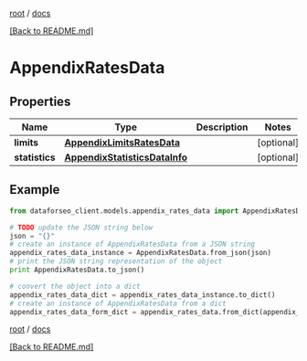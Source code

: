 [root](./../ "root") / [docs](./ "docs")

[[Back to README.md]](./../README.md "[Back to README.md]")

# AppendixRatesData

## Properties

Name | Type | Description | Notes
------------ | ------------- | ------------- | -------------
**limits** | [**AppendixLimitsRatesData**](AppendixLimitsRatesData.md) |  | [optional]
**statistics** | [**AppendixStatisticsDataInfo**](AppendixStatisticsDataInfo.md) |  | [optional]

## Example

```python
from dataforseo_client.models.appendix_rates_data import AppendixRatesData

# TODO update the JSON string below
json = "{}"
# create an instance of AppendixRatesData from a JSON string
appendix_rates_data_instance = AppendixRatesData.from_json(json)
# print the JSON string representation of the object
print AppendixRatesData.to_json()

# convert the object into a dict
appendix_rates_data_dict = appendix_rates_data_instance.to_dict()
# create an instance of AppendixRatesData from a dict
appendix_rates_data_form_dict = appendix_rates_data.from_dict(appendix_rates_data_dict)
```

  

[root](./../ "root") / [docs](./ "docs")

[[Back to README.md]](./../README.md "[Back to README.md]")